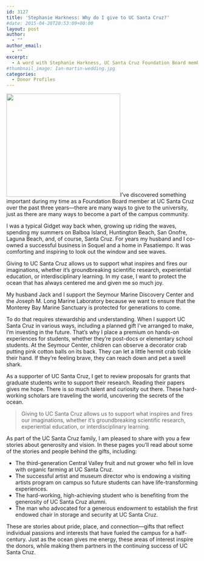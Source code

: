 ```yaml
---
id: 3127
title: 'Stephanie Harkness: Why do I give to UC Santa Cruz?'
#date: 2015-04-20T20:53:09+00:00
layout: post
author:
  - ""
author_email:
  - ""
excerpt:
  - A word with Stephanie Harkness, UC Santa Cruz Foundation Board member
#thumbnail_image: Ian-martin-wedding.jpg
categories:
  - Donor Profiles
---
```

<img class="alignright size-medium wp-image-3128" src="http://live-ucsc-giving.pantheonsite.io/wp-content/uploads/2017/09/Ian-martin-wedding-300x272.jpg" alt="" width="300" height="272" srcset="https://ucsc-giving.lndo.site/wp-content/uploads/2017/09/Ian-martin-wedding-300x272.jpg 300w, https://ucsc-giving.lndo.site/wp-content/uploads/2017/09/Ian-martin-wedding.jpg 544w" sizes="(max-width: 300px) 100vw, 300px" />I&#8217;ve discovered something important during my time as a Foundation Board member at UC Santa Cruz over the past three years—there are many ways to give to the university, just as there are many ways to become a part of the campus community.

I was a typical Gidget way back when, growing up riding the waves, spending my summers on Balboa Island, Huntington Beach, San Onofre, Laguna Beach, and, of course, Santa Cruz. For years my husband and I co-owned a successful business in Soquel and a home in Pasatiempo. It was comforting and inspiring to look out the window and see waves.

Giving to UC Santa Cruz allows us to support what inspires and fires our imaginations, whether it&#8217;s groundbreaking scientific research, experiential education, or interdisciplinary learning. In my case, I want to protect the ocean that has always centered me and given me so much joy.

My husband Jack and I support the Seymour Marine Discovery Center and the Joseph M. Long Marine Laboratory because we want to ensure that the Monterey Bay Marine Sanctuary is protected for generations to come.

To do that requires stewardship and understanding. When I support UC Santa Cruz in various ways, including a planned gift I&#8217;ve arranged to make, I&#8217;m investing in the future. That&#8217;s why I place a premium on hands-on experiences for students, whether they&#8217;re post-docs or elementary school students. At the Seymour Center, children can observe a decorator crab putting pink cotton balls on its back. They can let a little hermit crab tickle their hand. If they&#8217;re feeling brave, they can reach down and pet a swell shark.

As a supporter of UC Santa Cruz, I get to review proposals for grants that graduate students write to support their research. Reading their papers gives me hope. There is so much talent and curiosity out there. These hard-working scholars are traveling the world, uncovering the secrets of the ocean.

> Giving to UC Santa Cruz allows us to support what inspires and fires our imaginations, whether it&#8217;s groundbreaking scientific research, experiential education, or interdisciplinary learning.

As part of the UC Santa Cruz family, I am pleased to share with you a few stories about generosity and vision. In these pages you&#8217;ll read about some of the stories and people behind the gifts, including:

  * The third-generation Central Valley fruit and nut grower who fell in love with organic farming at UC Santa Cruz.
  * The successful artist and museum director who is endowing a visiting artists program on campus so future students can have life-transforming experiences.
  * The hard-working, high-achieving student who is benefiting from the generosity of UC Santa Cruz alumni.
  * The man who advocated for a generous endowment to establish the first endowed chair in storage and security at UC Santa Cruz.

These are stories about pride, place, and connection—gifts that reflect individual passions and interests that have fueled the campus for a half-century. Just as the ocean gives me energy, these areas of interest inspire the donors, while making them partners in the continuing success of UC Santa Cruz.